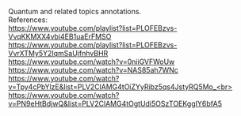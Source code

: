 Quantum and related topics annotations.</br>
References:</br>
https://www.youtube.com/playlist?list=PLOFEBzvs-VvqKKMXX4vbi4EB1uaErFMSO</br>
https://www.youtube.com/playlist?list=PLOFEBzvs-VvrXTMy5Y2IqmSaUjfnhvBHR</br>
https://www.youtube.com/watch?v=0niiGVFWoUw<br>
https://www.youtube.com/watch?v=NAS85ah7WNc<br>
https://www.youtube.com/watch?v=Tpy4cPbYlzE&list=PLV2ClAMG4tOiZYyRibz5qs4JstyRQ5Mo_<br>
https://www.youtube.com/watch?v=PN9eHtBdjwQ&list=PLV2ClAMG4tOgtUdi5OSzTOEKggIY6bfA5</br>
